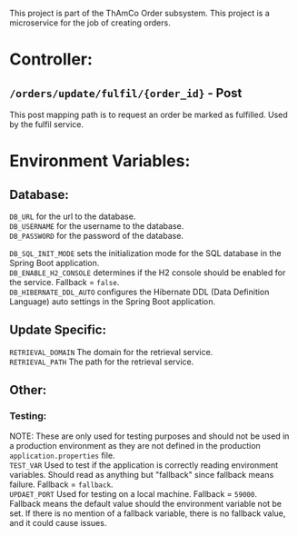 This project is part of the ThAmCo Order subsystem.
This project is a microservice for the job of creating orders.

# Controller:
## `/orders/update/fulfil/{order_id}` - Post
This post mapping path is to request an order be marked as fulfilled. Used by the fulfil service.

# Environment Variables:
## Database:
`DB_URL` for the url to the database.<br>
`DB_USERNAME` for the username to the database.<br>
`DB_PASSWORD` for the password of the database.<br>

`DB_SQL_INIT_MODE` sets the initialization mode for the SQL database in the Spring Boot application.<br>
`DB_ENABLE_H2_CONSOLE` determines if the H2 console should be enabled for the service. Fallback = `false`.<br>
`DB_HIBERNATE_DDL_AUTO` configures the Hibernate DDL (Data Definition Language) auto settings in the Spring Boot application.<br>


## Update Specific:
`RETRIEVAL_DOMAIN` The domain for the retrieval service.<br>
`RETRIEVAL_PATH` The path for the retrieval service.<br>

## Other:
### Testing:
NOTE: These are only used for testing purposes and should not be used in a production environment as they are not defined in the production `application.properties` file.<br>
`TEST_VAR` Used to test if the application is correctly reading environment variables. Should read as anything but "fallback" since fallback means failure. Fallback = `fallback`.<br>
`UPDAET_PORT` Used for testing on a local machine. Fallback = `59000`.<br>
Fallback means the default value should the environment variable not be set. If there is no mention of a fallback variable, there is no fallback value, and it could cause issues.